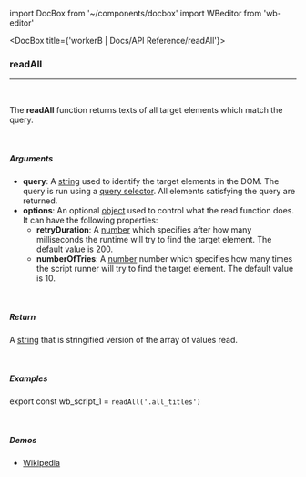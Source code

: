 import DocBox from '~/components/docbox'
import WBeditor from 'wb-editor'

<DocBox title={'workerB | Docs/API Reference/readAll'}>

### **readAll**
<hr/>
<br/>

The **readAll** function returns texts of all target elements which match the query.

<br/>

##### Arguments

-   **query**: A [string](https://developer.mozilla.org/docs/Web/JavaScript/Reference/Global_Objects/String) used to identify the target elements in the DOM. The query is run using a [query selector](https://developer.mozilla.org/en-US/docs/Web/API/Document/querySelector). All elements satisfying the query are returned. 
-   **options**: An optional [object](https://developer.mozilla.org/docs/Web/JavaScript/Reference/Global_Objects/Object) used to control what the read function does. It can have the following properties:
    -   **retryDuration**: A [number](https://developer.mozilla.org/docs/Web/JavaScript/Reference/Global_Objects/Number) which specifies after how many milliseconds the runtime will try to find the target element. The default value is 200. 
    -   **numberOfTries**: A [number](https://developer.mozilla.org/docs/Web/JavaScript/Reference/Global_Objects/Number) number which specifies how many times the script runner will try to find the target element. The default value is 10.

<br/>

##### Return

A [string](https://developer.mozilla.org/docs/Web/JavaScript/Reference/Global_Objects/String) that is stringified version of the array of values read.

<br/>

##### Examples


export const wb_script_1 = `readAll('.all_titles')`

<WBeditor
    code = {wb_script_1}
    readOnly = {true}
    showShareIcon={false}
    showRunButton={false}
/>

<br/>

##### Demos
-   [Wikipedia](/demos/wikipedia)

</DocBox>
